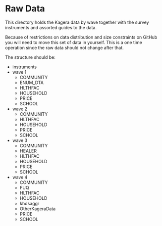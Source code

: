 # Raw Data

This directory holds the Kagera data by wave together with the survey instruments
and assorted guides to the data.

Because of restrictions on data distribution and size constraints on GitHub you will
need to move this set of data in yourself. 
This is a one time operation since the raw data should not change after that.

The structure should be:

- instruments
- wave 1
  - COMMUNITY
  - ENUM_DTA
  - HLTHFAC
  - HOUSEHOLD
  - PRICE
  - SCHOOL
- wave 2
  - COMMUNITY
  - HLTHFAC
  - HOUSEHOLD
  - PRICE
  - SCHOOL
- wave 3
  - COMMUNITY
  - HEALER
  - HLTHFAC
  - HOUSEHOLD
  - PRICE
  - SCHOOL
- wave 4
  - COMMUNITY
  - FUQ
  - HLTHFAC
  - HOUSEHOLD
  - khdsaggr
  - OtherKageraData
  - PRICE
  - SCHOOL

